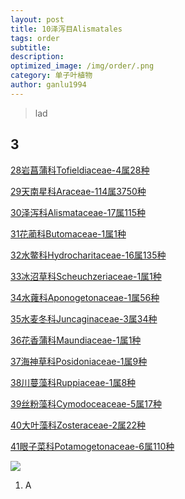 ```yaml
---
layout: post
title: 10泽泻目Alismatales
tags: order    
subtitle: 
description: 
optimized_image: /img/order/.png
category: 单子叶植物
author: ganlu1994  
---
```


> lad

## 3

[28岩菖蒲科Tofieldiaceae-4属28种](https://ganlu1994.github.io/28岩菖蒲科Tofieldiaceae/)

[29天南星科Araceae-114属3750种](https://ganlu1994.github.io/29天南星科Araceae/)

[30泽泻科Alismataceae-17属115种](https://ganlu1994.github.io/30泽泻科Alismataceae/)

[31花蔺科Butomaceae-1属1种](https://ganlu1994.github.io/31花蔺科Butomaceae/)

[32水鳖科Hydrocharitaceae-16属135种](https://ganlu1994.github.io/32水鳖科Hydrocharitaceae/)

[33冰沼草科Scheuchzeriaceae-1属1种](https://ganlu1994.github.io/33冰沼草科Scheuchzeriaceae/)

[34水蕹科Aponogetonaceae-1属56种](https://ganlu1994.github.io/34水蕹科Aponogetonaceae/)

[35水麦冬科Juncaginaceae-3属34种](https://ganlu1994.github.io/35水麦冬科Juncaginaceae/)

[36花香蒲科Maundiaceae-1属1种](https://ganlu1994.github.io/36花香蒲科Maundiaceae/)

[37海神草科Posidoniaceae-1属9种](https://ganlu1994.github.io/37海神草科Posidoniaceae/)

[38川蔓藻科Ruppiaceae-1属8种](https://ganlu1994.github.io/38川蔓藻科Ruppiaceae/)

[39丝粉藻科Cymodoceaceae-5属17种](https://ganlu1994.github.io/39丝粉藻科Cymodoceaceae/)

[40大叶藻科Zosteraceae-2属22种](https://ganlu1994.github.io/40大叶藻科Zosteraceae/)

[41眼子菜科Potamogetonaceae-6属110种](https://ganlu1994.github.io/41眼子菜科Potamogetonaceae/)

![](/img/phylo/.png)

1. A